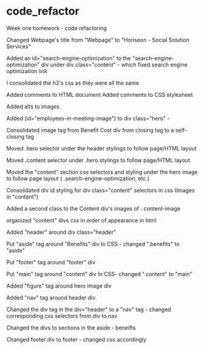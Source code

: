 # code_refactor
Week one homework - code refactoring

Changed Webpage's title from "Webpage" to "Horiseon - Social Solution Services"

Added an id="search-engine-optimization" to the "search-engine-optimization" div under div class="content" - which fixed search engine optimization link

I consolidated the h3's css as they were all the same

Added comments to HTML document
Added comments to CSS stylesheet 

Added alts to images

Added (id="employees-in-meeting-image") to div class="hero" -
 <!-- make more semantic or add aria label?? -->

Consolidated image tag from Benefit Cost div from closing tag to a self-closing tag

Moved .hero selector under the header stylings to follow page/HTML layout

Moved .content selector under .hero stylings to follow page/HTML layout

<!-- Moved .float-left & .float-right under selectors under .content stylings to follow path/HTML layout -->

Moved the "content" section css selectors and styling under the hero image to follow page layout 
( .search-engine-optimization, etc.)

Consolidated div id styling for div class="content" selectors in css
(Images in "content")

Added a second class to the Content div's images of : content-image

organized "content" divs css in order of appearance in html

Added "header" around div class="header"

Put "aside" tag around "Benefits" div
In CSS - changed ".benefits" to "aside"

Put "footer" tag around "footer" div

Put "main" tag around "content" div
In CSS- changed ".content" to "main"

Added "figure" tag around hero image div

Added "nav" tag around header div

Changed the div tag in the div="header" to a "nav" tag - changed corresponding css selectors from div to nav

Changed the divs to sections in the aside - beneifts 

Changed footer div to footer - changed css accordingly








  
  
